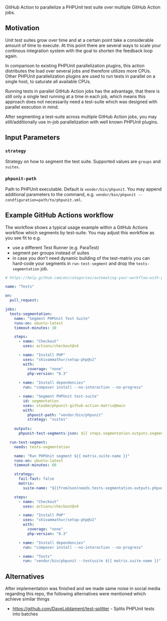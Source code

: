 GitHub Action to parallelize a PHPUnit test suite over multiple GitHub Action jobs.

## Motivation

Unit test suites grow over time and at a certain point take a considerable amount of time to execute.
At this point there are several ways to scale your continous integration system with the goal to shorten the feedback loop again.

In comparison to existing PHPUnit parallelization plugins, this action distributes the load over several jobs and therefore utilizes more CPUs.
Other PHPUnit parallelization plugins are used to run tests in parallel on a single host, to saturate all available CPUs.

Running tests in parallel GitHub Action jobs has the advantage, that there is still only a single test running at a time in each job,
which means this approach does not necessarily need a test-suite which was designed with parallel execution in mind.

After segmenting a test-suite across multiple GitHub Action jobs, you may still/additionally use in-job parallelization with well known PHPUnit plugins.

## Input Parameters

### `strategy`

Strategy on how to segment the test suite. Supported values are `groups` and `suites`.

### `phpunit-path`

Path to PHPUnit executable. Default is `vendor/bin/phpunit`.
You may append additional parameters to the command, e.g. `vendor/bin/phpunit --condfiguration=path/to/phpunit.xml`.

## Example GitHub Actions workflow

The workflow shows a typical usage example within a GitHub Actions workflow which segments by test-suite.
You may adjust this workflow as you see fit to e.g.

- use a different Test Runner (e.g. ParaTest)
- segment per groups instead of suites
- in case you don't need dynamic building of the test-matrix you can hard-code your segments in `run-test-segment` and drop the `tests-segmentation` job.

```yaml
# https://help.github.com/en/categories/automating-your-workflow-with-github-actions

name: "Tests"

on:
  pull_request:

jobs:
  tests-segmentation:
    name: "Segment PHPUnit Test Suite"
    runs-on: ubuntu-latest
    timeout-minutes: 10

    steps:
      - name: "Checkout"
        uses: actions/checkout@v4

      - name: "Install PHP"
        uses: "shivammathur/setup-php@v2"
        with:
          coverage: "none"
          php-version: "8.3"
          
      - name: "Install dependencies"
        run: "composer install --no-interaction --no-progress"

      - name: "Segment PHPUnit test-suite"
        id: segmentation
        uses: staabm/phpunit-github-action-matrix@main
        with:
          phpunit-path: "vendor/bin/phpunit"
          strategy: "suites"
          
    outputs:
      phpunit-test-segments-json: ${{ steps.segmentation.outputs.segments-json }}

  run-test-segment:
    needs: tests-segmentation

    name: "Run PHPUnit segment ${{ matrix.suite-name }}"
    runs-on: ubuntu-latest
    timeout-minutes: 60

    strategy:
      fail-fast: false
      matrix:
        suite-name: "${{fromJson(needs.tests-segmentation.outputs.phpunit-test-segments-json)}}"

    steps:
      - name: "Checkout"
        uses: actions/checkout@v4

      - name: "Install PHP"
        uses: "shivammathur/setup-php@v2"
        with:
          coverage: "none"
          php-version: "8.3"

      - name: "Install dependencies"
        run: "composer install --no-interaction --no-progress"

      - name: "Tests"
        run: "vendor/bin/phpunit --testsuite ${{ matrix.suite-name }}"

```

## Alternatives

After implementation was finished and we made same noise in social media regarding this repo, the following alternatives were mentioned which achieve similar things
- https://github.com/DaveLiddament/test-splitter - Splits PHPUnit tests into batches
